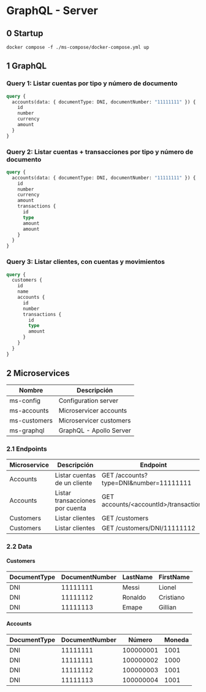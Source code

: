 # GraphQL - Server

## 0 Startup
```shell
docker compose -f ./ms-compose/docker-compose.yml up
```

## 1 GraphQL

### Query 1: Listar cuentas por tipo y número de documento
```GraphQL
query {
  accounts(data: { documentType: DNI, documentNumber: "11111111" }) {
    id
    number
    currency
    amount
  }
}
```

### Query 2: Listar cuentas + transacciones por tipo y número de documento
```GraphQL
query {
  accounts(data: { documentType: DNI, documentNumber: "11111111" }) {
    id
    number
    currency
    amount
    transactions {
      id
      type
      amount
      amount
    }
  }
}

```

### Query 3: Listar clientes, con cuentas y movimientos
```GraphQL
query {
  customers {
    id
    name
    accounts {
      id
      number
      transactions {
        id
        type
        amount
      }
    }
  }
}
```

## 2 Microservices

Nombre | Descripción
------------- | -------------
ms-config  | Configuration server
ms-accounts  | Microservicer accounts
ms-customers  | Microservicer customers
ms-graphql | GraphQL - Apollo Server

### 2.1 Endpoints
Microservice  | Descripción  | Endpoint
------------- | ------------- | -------------
Accounts | Listar cuentas de un cliente| GET /accounts?type=DNI&number=11111111
Accounts | Listar transacciones por cuenta| GET accounts/\<accountId>/transactions
Customers | Listar clientes| GET /customers
Customers | Listar clientes| GET /customers/DNI/11111112

### 2.2 Data

#### Customers

DocumentType  | DocumentNumber  | LastName | FirstName
------------- | ------------- | -------------| -------------
DNI|11111111|Messi|Lionel
DNI|11111112|Ronaldo|Cristiano
DNI|11111113|Emape|Gillian

#### Accounts

DocumentType  | DocumentNumber  | Número | Moneda
------------- | ------------- | -------------| -------------
DNI|11111111|100000001|1001
DNI|11111111|100000002|1000
DNI|11111112|100000003|1001
DNI|11111113|100000004|1001
